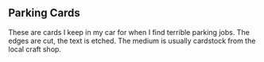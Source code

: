 ## Parking Cards
These are cards I keep in my car for when I find terrible parking jobs. 
The edges are cut, the text is etched. 
The medium is usually cardstock from the local craft shop. 
